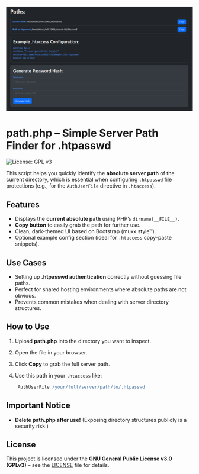 ![Path Screenshot](Path.png)

# path.php – Simple Server Path Finder for .htpasswd

![License: GPL v3](https://img.shields.io/badge/License-GPLv3-blue.svg)

This script helps you quickly identify the **absolute server path** of the current directory, which is essential when configuring `.htpasswd` file protections (e.g., for the `AuthUserFile` directive in `.htaccess`).

## Features
- Displays the **current absolute path** using PHP’s `dirname(__FILE__)`.
- **Copy button** to easily grab the path for further use.
- Clean, dark-themed UI based on Bootstrap (muxx style™).
- Optional example config section (ideal for `.htaccess` copy-paste snippets).

## Use Cases
- Setting up **.htpasswd authentication** correctly without guessing file paths.
- Perfect for shared hosting environments where absolute paths are not obvious.
- Prevents common mistakes when dealing with server directory structures.

## How to Use
1. Upload **path.php** into the directory you want to inspect.
2. Open the file in your browser.
3. Click **Copy** to grab the full server path.
4. Use this path in your `.htaccess` like:

   ```apache
    AuthUserFile /your/full/server/path/to/.htpasswd
    ```

## Important Notice
- **Delete path.php after use!** (Exposing directory structures publicly is a security risk.)

## License
This project is licensed under the **GNU General Public License v3.0 (GPLv3)** – see the [LICENSE](LICENSE) file for details.
